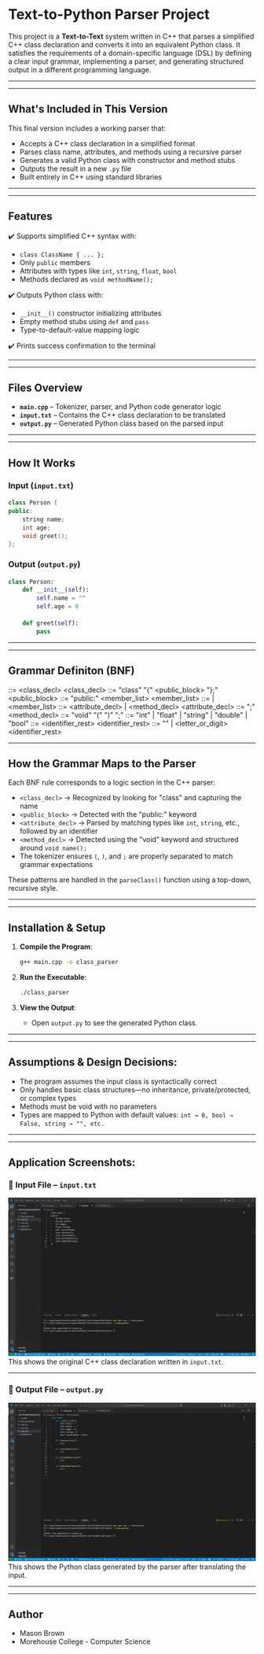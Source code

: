 # Text-to-Python Parser Project

This project is a **Text-to-Text** system written in C++ that parses a simplified C++ class declaration and converts it into an equivalent Python class. It satisfies the requirements of a domain-specific language (DSL) by defining a clear input grammar, implementing a parser, and generating structured output in a different programming language.

---

---

## What's Included in This Version

This final version includes a working parser that:

- Accepts a C++ class declaration in a simplified format
- Parses class name, attributes, and methods using a recursive parser
- Generates a valid Python class with constructor and method stubs
- Outputs the result in a new `.py` file
- Built entirely in C++ using standard libraries

---

---

## **Features**

✔️ Supports simplified C++ syntax with:

- `class ClassName { ... };`
- Only `public` members
- Attributes with types like `int`, `string`, `float`, `bool`
- Methods declared as `void methodName();`

✔️ Outputs Python class with:

- `__init__()` constructor initializing attributes
- Empty method stubs using `def` and `pass`
- Type-to-default-value mapping logic

✔️ Prints success confirmation to the terminal

---

---

## **Files Overview**

- **`main.cpp`** – Tokenizer, parser, and Python code generator logic
- **`input.txt`** – Contains the C++ class declaration to be translated
- **`output.py`** – Generated Python class based on the parsed input

---

---

## **How It Works**

### Input (`input.txt`)

```cpp
class Person {
public:
    string name;
    int age;
    void greet();
};
```

### Output (`output.py`)

```py
class Person:
    def __init__(self):
        self.name = ""
        self.age = 0

    def greet(self):
        pass

```

---

---

## **Grammar Definiton (BNF)**

<program> ::= <class_decl>
<class_decl> ::= "class" <identifier> "{" <public_block> "};"
<public_block> ::= "public:" <member_list>
<member_list> ::= <member> | <member> <member_list>
<member> ::= <attribute_decl> | <method_decl>
<attribute_decl> ::= <type> <identifier> ";"
<method_decl> ::= "void" <identifier> "(" ")" ";"
<type> ::= "int" | "float" | "string" | "double" | "bool"
<identifier> ::= <letter> <identifier_rest>
<identifier_rest> ::= "" | <letter_or_digit> <identifier_rest>

---

## How the Grammar Maps to the Parser

Each BNF rule corresponds to a logic section in the C++ parser:

- `<class_decl>` → Recognized by looking for "class" and capturing the name
- `<public_block>` → Detected with the "public:" keyword
- `<attribute_decl>` → Parsed by matching types like `int`, `string`, etc., followed by an identifier
- `<method_decl>` → Detected using the "void" keyword and structured around `void name();`
- The tokenizer ensures `(`, `)`, and `;` are properly separated to match grammar expectations

These patterns are handled in the `parseClass()` function using a top-down, recursive style.

---

---

## **Installation & Setup**

1. **Compile the Program**:

   ```sh
   g++ main.cpp -o class_parser

   ```

2. **Run the Executable**:

   ```bash
   ./class_parser
   ```

3. **View the Output**:

   - Open `output.py` to see the generated Python class.

---

---

## **Assumptions & Design Decisions**:

- The program assumes the input class is syntactically correct
- Only handles basic class structures—no inheritance, private/protected, or complex types
- Methods must be void with no parameters
- Types are mapped to Python with default values:
  `int → 0, bool → False, string → "", etc.`

---

---

## **Application Screenshots**:

### 📄 Input File – `input.txt`

![Input File](./input_file_view.jpg)  
This shows the original C++ class declaration written in `input.txt`.

---

### 🐍 Output File – `output.py`

![Translated Python Output](./translated_output_py.jpg)  
This shows the Python class generated by the parser after translating the input.

---

---

## Author

- Mason Brown
- Morehouse College - Computer Science
